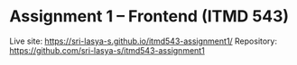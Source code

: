 # Assignment 1 – Frontend (ITMD 543)

Live site: https://sri-lasya-s.github.io/itmd543-assignment1/
Repository: https://github.com/sri-lasya-s/itmd543-assignment1

